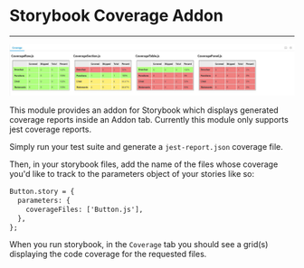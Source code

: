 # Storybook Coverage Addon

****

![Coverage Addon Screenshot](./assets/demo.JPG)

This module provides an addon for Storybook which displays generated coverage reports inside an Addon tab.
Currently this module only supports jest coverage reports.

Simply run your test suite and generate a `jest-report.json` coverage file.

Then, in your storybook files, add the name of the files whose coverage you'd like to track to the 
parameters object of your stories like so:

```
Button.story = {
  parameters: {
    coverageFiles: ['Button.js'],
  },
};
```

When you run storybook, in the `Coverage` tab you should see a grid(s) displaying the code coverage
for the requested files.
